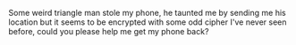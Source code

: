 Some weird triangle man stole my phone, he taunted me by sending me his location but it seems to be encrypted with some odd cipher I've never seen before, could you please help me get my phone back?
